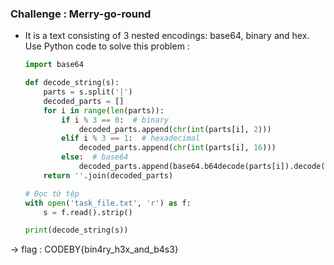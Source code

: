 ### Challenge : Merry-go-round

- It is a text consisting of 3 nested encodings: base64, binary and hex. 
Use Python code to solve this problem :
  ```python
  import base64
  
  def decode_string(s):
      parts = s.split('|')
      decoded_parts = []
      for i in range(len(parts)):
          if i % 3 == 0:  # binary
              decoded_parts.append(chr(int(parts[i], 2)))
          elif i % 3 == 1:  # hexadecimal
              decoded_parts.append(chr(int(parts[i], 16)))
          else:  # base64
              decoded_parts.append(base64.b64decode(parts[i]).decode())
      return ''.join(decoded_parts)
  
  # Đọc từ tệp
  with open('task_file.txt', 'r') as f:
      s = f.read().strip()
  
  print(decode_string(s))

-> flag : CODEBY{bin4ry_h3x_and_b4s3}
